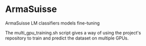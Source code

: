 # ArmaSuisse
ArmaSuisse LM classifiers models fine-tuning

The multi_gpu_training.sh script gives a way of using the project's repository to train and predict the dataset on multiple GPUs.
